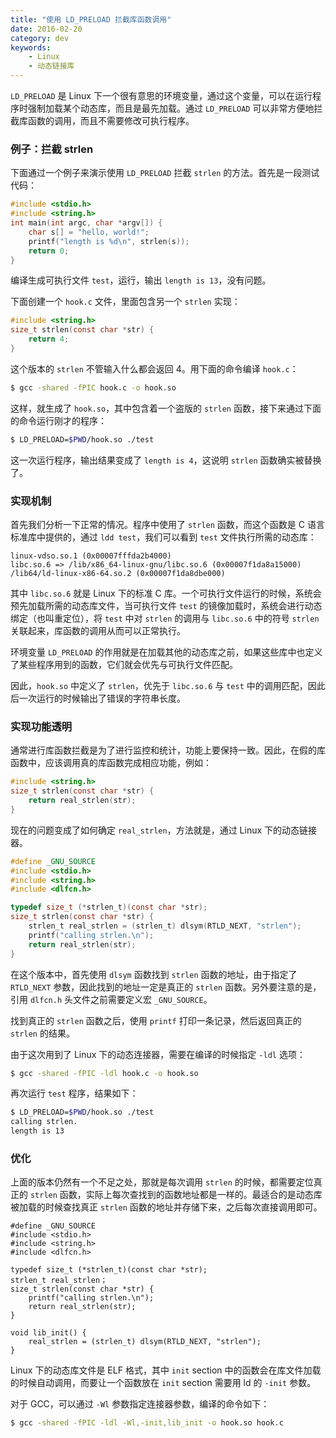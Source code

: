 ```yaml
---
title: "使用 LD_PRELOAD 拦截库函数调用"
date: 2016-02-20
category: dev
keywords:
    - Linux
    - 动态链接库
---
```


`LD_PRELOAD` 是 Linux 下一个很有意思的环境变量，通过这个变量，可以在运行程序时强制加载某个动态库，而且是最先加载。通过 `LD_PRELOAD` 可以非常方便地拦截库函数的调用，而且不需要修改可执行程序。

### 例子：拦截 strlen

下面通过一个例子来演示使用 `LD_PRELOAD` 拦截 `strlen` 的方法。首先是一段测试代码：

``` c
#include <stdio.h>
#include <string.h>
int main(int argc, char *argv[]) {
    char s[] = "hello, world!";
    printf("length is %d\n", strlen(s));
    return 0;
}
```

编译生成可执行文件 `test`，运行，输出 `length is 13`，没有问题。

下面创建一个 `hook.c` 文件，里面包含另一个 `strlen` 实现：

``` c
#include <string.h>
size_t strlen(const char *str) {
    return 4;
}
```

这个版本的 `strlen` 不管输入什么都会返回 4。用下面的命令编译 `hook.c`：

``` bash
$ gcc -shared -fPIC hook.c -o hook.so
```

这样，就生成了 `hook.so`，其中包含着一个盗版的 `strlen` 函数，接下来通过下面的命令运行刚才的程序：

``` bash
$ LD_PRELOAD=$PWD/hook.so ./test
```

这一次运行程序，输出结果变成了 `length is 4`，这说明 `strlen` 函数确实被替换了。

### 实现机制

首先我们分析一下正常的情况。程序中使用了 `strlen` 函数，而这个函数是 C 语言标准库中提供的，通过 `ldd test`，我们可以看到 `test` 文件执行所需的动态库：

```
linux-vdso.so.1 (0x00007fffda2b4000)
libc.so.6 => /lib/x86_64-linux-gnu/libc.so.6 (0x00007f1da8a15000)
/lib64/ld-linux-x86-64.so.2 (0x00007f1da8dbe000)
```

其中 `libc.so.6` 就是 Linux 下的标准 C 库。一个可执行文件运行的时候，系统会预先加载所需的动态库文件，当可执行文件 `test` 的镜像加载时，系统会进行动态绑定（也叫重定位），将 `test` 中对 `strlen` 的调用与 `libc.so.6` 中的符号 `strlen` 关联起来，库函数的调用从而可以正常执行。

环境变量 `LD_PRELOAD` 的作用就是在加载其他的动态库之前，如果这些库中也定义了某些程序用到的函数，它们就会优先与可执行文件匹配。

因此，`hook.so` 中定义了 `strlen`，优先于 `libc.so.6` 与 `test` 中的调用匹配，因此后一次运行的时候输出了错误的字符串长度。

### 实现功能透明

通常进行库函数拦截是为了进行监控和统计，功能上要保持一致。因此，在假的库函数中，应该调用真的库函数完成相应功能，例如：

``` c
#include <string.h>
size_t strlen(const char *str) {
    return real_strlen(str);
}
```

现在的问题变成了如何确定 `real_strlen`，方法就是，通过 Linux 下的动态链接器。

``` c
#define _GNU_SOURCE
#include <stdio.h>
#include <string.h>
#include <dlfcn.h>

typedef size_t (*strlen_t)(const char *str);
size_t strlen(const char *str) {
    strlen_t real_strlen = (strlen_t) dlsym(RTLD_NEXT, "strlen");
    printf("calling strlen.\n");
    return real_strlen(str);
}
```

在这个版本中，首先使用 `dlsym` 函数找到 `strlen` 函数的地址，由于指定了 `RTLD_NEXT` 参数，因此找到的地址一定是真正的 `strlen` 函数。另外要注意的是，引用 `dlfcn.h` 头文件之前需要定义宏 `_GNU_SOURCE`。

找到真正的 `strlen` 函数之后，使用 `printf` 打印一条记录，然后返回真正的 `strlen` 的结果。

由于这次用到了 Linux 下的动态连接器，需要在编译的时候指定 `-ldl` 选项：

``` bash
$ gcc -shared -fPIC -ldl hook.c -o hook.so
```

再次运行 `test` 程序，结果如下：

``` bash
$ LD_PRELOAD=$PWD/hook.so ./test
calling strlen.
length is 13
```

### 优化

上面的版本仍然有一个不足之处，那就是每次调用 `strlen` 的时候，都需要定位真正的 `strlen` 函数，实际上每次查找到的函数地址都是一样的。最适合的是动态库被加载的时候查找真正 `strlen` 函数的地址并存储下来，之后每次直接调用即可。

```
#define _GNU_SOURCE
#include <stdio.h>
#include <string.h>
#include <dlfcn.h>

typedef size_t (*strlen_t)(const char *str);
strlen_t real_strlen；
size_t strlen(const char *str) {
    printf("calling strlen.\n");
    return real_strlen(str);
}

void lib_init() {
    real_strlen = (strlen_t) dlsym(RTLD_NEXT, "strlen");
}
```

Linux 下的动态库文件是 ELF 格式，其中 `init` section 中的函数会在库文件加载的时候自动调用，而要让一个函数放在 `init` section 需要用 ld 的 `-init` 参数。

对于 GCC，可以通过 `-Wl` 参数指定连接器参数，编译的命令如下：

``` bash
$ gcc -shared -fPIC -ldl -Wl,-init,lib_init -o hook.so hook.c
```
